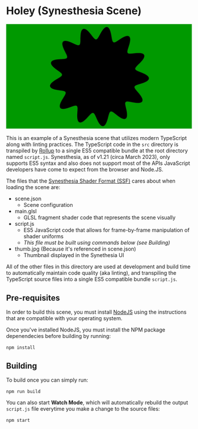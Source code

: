 # Holey (Synesthesia Scene)

![Screenshot of scene](thumb.jpg)

This is an example of a Synesthesia scene that utilizes modern
TypeScript along with linting practices. The TypeScript code in the `src`
directory is transpiled by [Rollup](https://rollupjs.org/) to a single ES5
compatible bundle at the root directory named `script.js`. Synesthesia,
as of v1.21 (circa March 2023), only supports ES5 syntax and also does not
support most of the APIs JavaScript developers have come to expect from the
browser and Node.JS.

The files that the [Synesthesia Shader Format (SSF)](https://app.synesthesia.live/docs/ssf/ssf.html)
cares about when loading the scene are:
- scene.json
  - Scene configuration
- main.glsl
  - GLSL fragment shader code that represents the scene visually
- script.js
  - ES5 JavaScript code that allows for frame-by-frame manipulation of shader
  uniforms
  - _This file must be built using commands below (see Building)_
- thumb.jpg (Because it's referenced in scene.json)
  - Thumbnail displayed in the Synethesia UI

All of the other files in this directory are used at development and build time
to automatically maintain code quality (aka linting), and transpiling the
TypeScript source files into a single ES5 compatible bundle `script.js`.

## Pre-requisites

In order to build this scene, you must install [NodeJS](https://nodejs.org/en)
using the instructions that are compatible with your operating system.

Once you've installed NodeJS, you must install the NPM package depenendecies
before building by running:

```
npm install
```

## Building

To build once you can simply run:
```
npm run build
```

You can also start **Watch Mode**, which will automatically rebuild the output
`script.js` file everytime you make a change to the source files:
```
npm start
```
